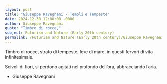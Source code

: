 ```yaml
---
layout: post
title: "Giuseppe Ravegnani - Templi e Tempeste"
date: 2024-12-30 12:00:00 -0000
author: Giuseppe Ravegnani
quote: "Timbro di rocce,"
subject: Futurism and Nature (Early 20th century)
permalink: /Futurism and Nature (Early 20th century)/Giuseppe Ravegnani/Giuseppe Ravegnani - Templi e Tempeste
---
```


Timbro di rocce,
   strato di tempeste,
   leve di mare,
   in questi fervori
   di vita infinitesimale.

Scivoli di fiori,
   si perdono agitati
   nel profondo dell’ora,
   abbracciando l’aria.


- Giuseppe Ravegnani
